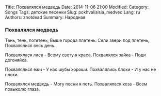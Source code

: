 Title: Похвалялся медведь
Date: 2014-11-06 21:00
Modified: 
Category: Songs
Tags: детские песенки
Slug: pokhvalialsia_medved
Lang: ru
Authors: znotdead
Summary: Народная

### Похвалялся медведь

﻿Тень, тень, потетень,
Выше города плетень.
Сели звери под плетень,
Похвалялися весь день.

Похвалялася лиса -
Всему свету я краса.
Похвалялся зайка -
Поди догоняйка.

Похвалялися ежи -
У нас шубы хороши.
Похвалялись блохи -
И у нас не плохи.

Похвалялся медведь -
Могу песни я петь.
Похвалялася коза -
Всем повыколю глаза.